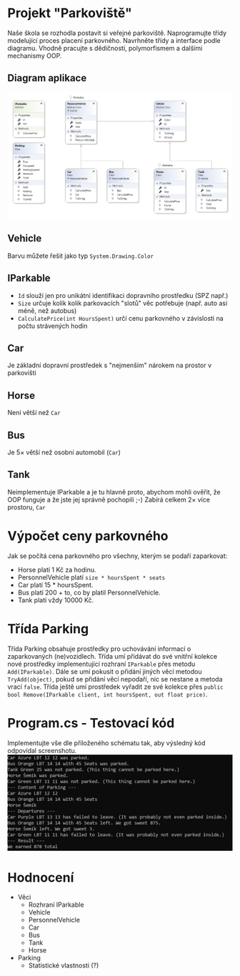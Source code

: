 # Projekt "Parkoviště"
Naše škola se rozhodla postavit si veřejné parkoviště. Naprogramujte třídy modelující proces placení parkovného.
Navrhněte třídy a interface podle diagramu. Vhodně pracujte s dědičností, polymorfismem a dalšími mechanismy OOP.

## Diagram aplikace
![Class diagram parkoviště](images/Schema.jpg)
## Vehicle
Barvu můžete řešit jako typ `System.Drawing.Color`
## IParkable
* `Id` slouží jen pro unikátní identifikaci dopravního prostředku (SPZ např.)
* `Size` určuje kolik kolik parkovacích "slotů" věc potřebuje (např. auto asi méně, než autobus)
* `CalculatePrice(int HoursSpent)` určí cenu parkovného v závislosti na počtu strávených hodin
## Car
Je základní dopravní prostředek s "nejmenším" nárokem na prostor v parkovišti
## Horse
Není větší než `Car`
## Bus
Je 5× větší než osobní automobil (`Car`)
## Tank
Neimplementuje IParkable a je tu hlavně proto, abychom mohli ověřit, že OOP funguje a že jste jej správně pochopili ;-)
Zabírá celkem 2× více prostoru, `Car`

# Výpočet ceny parkovného
Jak se počítá cena parkovného pro všechny, kterým se podaří zaparkovat:
* Horse platí 1 Kč za hodinu.
* PersonnelVehicle platí `size * hoursSpent * seats`
* Car platí 15 * hoursSpent.
* Bus platí 200 + to, co by platil PersonnelVehicle.
* Tank platí vždy 10000 Kč.

# Třída Parking
Třída Parking obsahuje prostředky pro uchovávání informací o zaparkovaných (ne)vozidlech. 
Třída umí přidávat do své vnitřní kolekce nové prostředky implementující rozhraní `IParkable` přes metodu `Add(IParkable)`.
Dále se umí pokusit o přidání jiných věcí metodou `TryAdd(object)`, pokud se přidání věcí nepodaří, nic se nestane a metoda vrací `false`.
Třída ještě umí prostředek vyřadit ze své kolekce přes `public bool Remove(IParkable client, int hoursSpent, out float price)`.

# Program.cs - Testovací kód
Implementujte vše dle přiloženého schématu tak, aby výsledný kód odpovídal screenshotu.
![Screenshot výstupu](images/result.jpg)

# Hodnocení
* Věci
  * Rozhraní IParkable
  * Vehicle
  * PersonnelVehicle
  * Car
  * Bus
  * Tank
  * Horse
* Parking
  * Statistické vlastnosti	(?)
